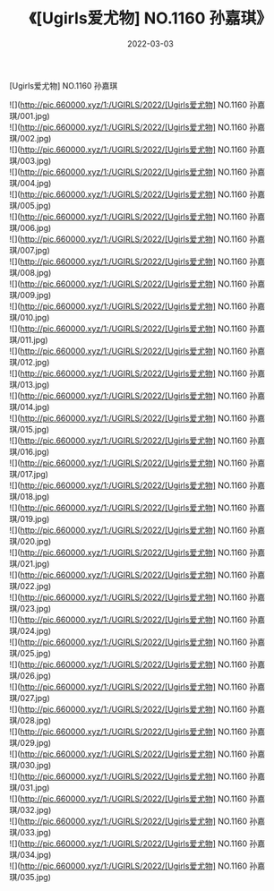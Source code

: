 ﻿---
layout: post
title:  《[Ugirls爱尤物] NO.1160 孙嘉琪》
date:   2022-03-03
img: http://pic.660000.xyz/1:/UGIRLS/2022/[Ugirls爱尤物] NO.1160 孙嘉琪/000.jpg
categories: [美女, 清纯, 唯美]
---

[Ugirls爱尤物] NO.1160 孙嘉琪

 ![](http://pic.660000.xyz/1:/UGIRLS/2022/[Ugirls爱尤物] NO.1160 孙嘉琪/001.jpg) <br>![](http://pic.660000.xyz/1:/UGIRLS/2022/[Ugirls爱尤物] NO.1160 孙嘉琪/002.jpg) <br>![](http://pic.660000.xyz/1:/UGIRLS/2022/[Ugirls爱尤物] NO.1160 孙嘉琪/003.jpg) <br>![](http://pic.660000.xyz/1:/UGIRLS/2022/[Ugirls爱尤物] NO.1160 孙嘉琪/004.jpg) <br>![](http://pic.660000.xyz/1:/UGIRLS/2022/[Ugirls爱尤物] NO.1160 孙嘉琪/005.jpg) <br>![](http://pic.660000.xyz/1:/UGIRLS/2022/[Ugirls爱尤物] NO.1160 孙嘉琪/006.jpg) <br>![](http://pic.660000.xyz/1:/UGIRLS/2022/[Ugirls爱尤物] NO.1160 孙嘉琪/007.jpg) <br>![](http://pic.660000.xyz/1:/UGIRLS/2022/[Ugirls爱尤物] NO.1160 孙嘉琪/008.jpg) <br>![](http://pic.660000.xyz/1:/UGIRLS/2022/[Ugirls爱尤物] NO.1160 孙嘉琪/009.jpg) <br>![](http://pic.660000.xyz/1:/UGIRLS/2022/[Ugirls爱尤物] NO.1160 孙嘉琪/010.jpg) <br>![](http://pic.660000.xyz/1:/UGIRLS/2022/[Ugirls爱尤物] NO.1160 孙嘉琪/011.jpg) <br>![](http://pic.660000.xyz/1:/UGIRLS/2022/[Ugirls爱尤物] NO.1160 孙嘉琪/012.jpg) <br>![](http://pic.660000.xyz/1:/UGIRLS/2022/[Ugirls爱尤物] NO.1160 孙嘉琪/013.jpg) <br>![](http://pic.660000.xyz/1:/UGIRLS/2022/[Ugirls爱尤物] NO.1160 孙嘉琪/014.jpg) <br>![](http://pic.660000.xyz/1:/UGIRLS/2022/[Ugirls爱尤物] NO.1160 孙嘉琪/015.jpg) <br>![](http://pic.660000.xyz/1:/UGIRLS/2022/[Ugirls爱尤物] NO.1160 孙嘉琪/016.jpg) <br>![](http://pic.660000.xyz/1:/UGIRLS/2022/[Ugirls爱尤物] NO.1160 孙嘉琪/017.jpg) <br>![](http://pic.660000.xyz/1:/UGIRLS/2022/[Ugirls爱尤物] NO.1160 孙嘉琪/018.jpg) <br>![](http://pic.660000.xyz/1:/UGIRLS/2022/[Ugirls爱尤物] NO.1160 孙嘉琪/019.jpg) <br>![](http://pic.660000.xyz/1:/UGIRLS/2022/[Ugirls爱尤物] NO.1160 孙嘉琪/020.jpg) <br>![](http://pic.660000.xyz/1:/UGIRLS/2022/[Ugirls爱尤物] NO.1160 孙嘉琪/021.jpg) <br>![](http://pic.660000.xyz/1:/UGIRLS/2022/[Ugirls爱尤物] NO.1160 孙嘉琪/022.jpg) <br>![](http://pic.660000.xyz/1:/UGIRLS/2022/[Ugirls爱尤物] NO.1160 孙嘉琪/023.jpg) <br>![](http://pic.660000.xyz/1:/UGIRLS/2022/[Ugirls爱尤物] NO.1160 孙嘉琪/024.jpg) <br>![](http://pic.660000.xyz/1:/UGIRLS/2022/[Ugirls爱尤物] NO.1160 孙嘉琪/025.jpg) <br>![](http://pic.660000.xyz/1:/UGIRLS/2022/[Ugirls爱尤物] NO.1160 孙嘉琪/026.jpg) <br>![](http://pic.660000.xyz/1:/UGIRLS/2022/[Ugirls爱尤物] NO.1160 孙嘉琪/027.jpg) <br>![](http://pic.660000.xyz/1:/UGIRLS/2022/[Ugirls爱尤物] NO.1160 孙嘉琪/028.jpg) <br>![](http://pic.660000.xyz/1:/UGIRLS/2022/[Ugirls爱尤物] NO.1160 孙嘉琪/029.jpg) <br>![](http://pic.660000.xyz/1:/UGIRLS/2022/[Ugirls爱尤物] NO.1160 孙嘉琪/030.jpg) <br>![](http://pic.660000.xyz/1:/UGIRLS/2022/[Ugirls爱尤物] NO.1160 孙嘉琪/031.jpg) <br>![](http://pic.660000.xyz/1:/UGIRLS/2022/[Ugirls爱尤物] NO.1160 孙嘉琪/032.jpg) <br>![](http://pic.660000.xyz/1:/UGIRLS/2022/[Ugirls爱尤物] NO.1160 孙嘉琪/033.jpg) <br>![](http://pic.660000.xyz/1:/UGIRLS/2022/[Ugirls爱尤物] NO.1160 孙嘉琪/034.jpg) <br>![](http://pic.660000.xyz/1:/UGIRLS/2022/[Ugirls爱尤物] NO.1160 孙嘉琪/035.jpg) <br>